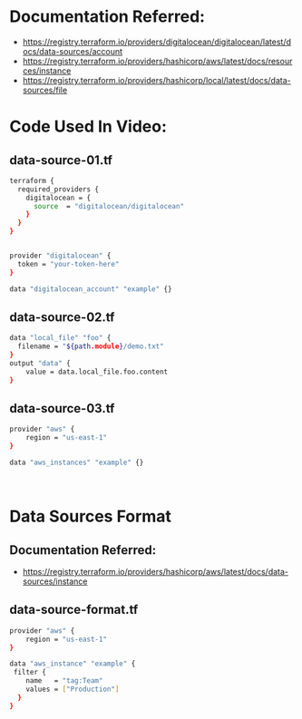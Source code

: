 # Documentation Referred:
* https://registry.terraform.io/providers/digitalocean/digitalocean/latest/docs/data-sources/account
* https://registry.terraform.io/providers/hashicorp/aws/latest/docs/resources/instance
* https://registry.terraform.io/providers/hashicorp/local/latest/docs/data-sources/file

# Code Used In Video:

## data-source-01.tf

```bash
terraform {
  required_providers {
    digitalocean = {
      source  = "digitalocean/digitalocean"
    }
  }
}


provider "digitalocean" {
  token = "your-token-here"
}

data "digitalocean_account" "example" {}
```

## data-source-02.tf

```bash
data "local_file" "foo" {
  filename = "${path.module}/demo.txt"
}
output "data" {
    value = data.local_file.foo.content
}
```

## data-source-03.tf

```bash
provider "aws" {
    region = "us-east-1"
}

data "aws_instances" "example" {}
```

<br>

# Data Sources Format

## Documentation Referred:
* https://registry.terraform.io/providers/hashicorp/aws/latest/docs/data-sources/instance

## data-source-format.tf

```bash
provider "aws" {
    region = "us-east-1"
}

data "aws_instance" "example" {
 filter {
    name   = "tag:Team"
    values = ["Production"]
  }
}
```